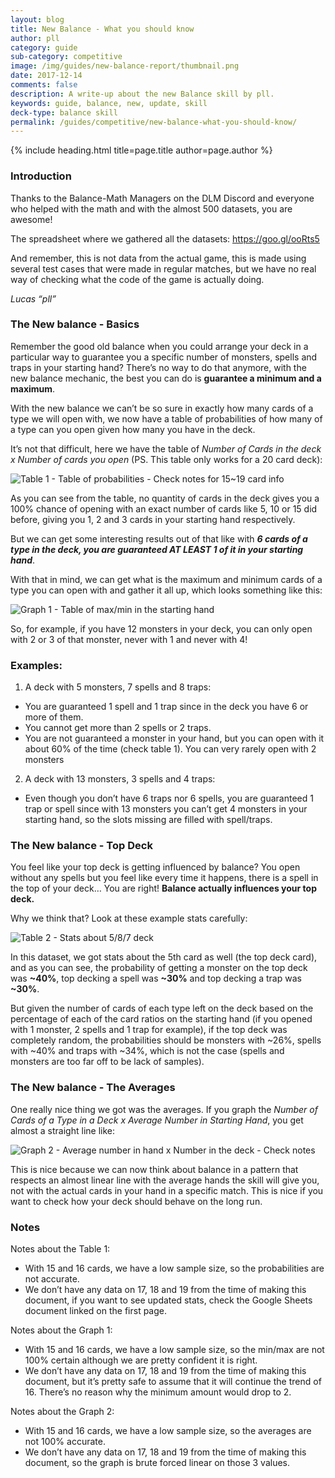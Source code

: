 ```yaml
---
layout: blog
title: New Balance - What you should know
author: pll
category: guide
sub-category: competitive
image: /img/guides/new-balance-report/thumbnail.png
date: 2017-12-14
comments: false
description: A write-up about the new Balance skill by pll.
keywords: guide, balance, new, update, skill
deck-type: balance skill
permalink: /guides/competitive/new-balance-what-you-should-know/
---
```


{% include heading.html title=page.title author=page.author %}

### Introduction

Thanks to the Balance-Math Managers on the DLM Discord and everyone who helped with the math and with the almost 500 datasets, you are awesome!

The spreadsheet where we gathered all the datasets: https://goo.gl/ooRts5

And remember, this is not data from the actual game, this is made using several test cases that were made in regular matches, but we have no real way of checking what the code of the game is actually doing.

*Lucas “pll”*

### The New balance - Basics

Remember the good old balance when you could arrange your deck in a particular way to guarantee you a specific number of monsters, spells and traps in your starting hand? There’s no way to do that anymore, with the new balance mechanic, the best you can do is **guarantee a minimum and a maximum**.

With the new balance we can’t be so sure in exactly how many cards of a type we will open with, we now have a table of probabilities of how many of a type can you open given how many you have in the deck.

It’s not that difficult, here we have the table of *Number of Cards in the deck x Number of cards you open* (PS. This table only works for a 20 card deck):

![Table 1 - Table of probabilities - Check notes for 15~19 card info](http://image.noelshack.com/fichiers/2017/50/4/1513213333-capture-d-ecran-2017-12-14-a-01-55-51.png)

As you can see from the table, no quantity of cards in the deck gives you a 100% chance of opening with an exact number of cards like 5, 10 or 15 did before, giving you 1, 2 and 3 cards in your starting hand respectively.

But we can get some interesting results out of that like with ***6 cards of a type in the deck, you are guaranteed AT LEAST 1 of it in your starting hand***.

With that in mind, we can get what is the maximum and minimum cards of a type you can open with and gather it all up, which looks something like this:

![Graph 1 - Table of max/min in the starting hand](http://image.noelshack.com/fichiers/2017/50/4/1513213333-capture-d-ecran-2017-12-14-a-01-56-14.png)

So, for example, if you have 12 monsters in your deck, you can only open with 2 or 3 of that monster, never with 1 and never with 4!

### Examples:

 1. A deck with 5 monsters, 7 spells and 8 traps:
 
 - You are guaranteed 1 spell and 1 trap since in the deck you have 6 or more of them.
 - You cannot get more than 2 spells or 2 traps.
 - You are not guaranteed a monster in your hand, but you can open with it about 60% of the time (check table 1). You can very rarely open with 2 monsters
 
 2. A deck with 13 monsters, 3 spells and 4 traps:
 
 - Even though you don’t have 6 traps nor 6 spells, you are guaranteed 1 trap or spell since with 13 monsters you can’t get 4 monsters in your starting hand, so the slots missing are filled with spell/traps.
 
### The New balance - Top Deck

You feel like your top deck is getting influenced by balance? You open without any spells but you feel like every time it happens, there is a spell in the top of your deck… You are right! **Balance actually influences your top deck.**

Why we think that? Look at these example stats carefully:

![Table 2 - Stats about 5/8/7 deck](http://image.noelshack.com/fichiers/2017/50/4/1513213334-capture-d-ecran-2017-12-14-a-01-56-45.png)

In this dataset, we got stats about the 5th card as well (the top deck card), and as you can see, the probability of getting a monster on the top deck was **~40%**, top decking a spell was **~30%** and top decking a trap was **~30%**.
	
But given the number of cards of each type left on the deck based on the percentage of each of the card ratios on the starting hand (if you opened with 1 monster, 2 spells and 1 trap for example), if the top deck was completely random, the probabilities should be monsters with ~26%, spells with ~40% and traps with ~34%, which is not the case (spells and monsters are too far off to be lack of samples).

### The New balance - The Averages

One really nice thing we got was the averages. If you graph the *Number of Cards of a Type in a Deck x Average Number in Starting Hand*, you get almost a straight line like:

![Graph 2 - Average number in hand x Number in the deck - Check notes](http://image.noelshack.com/fichiers/2017/50/4/1513213333-capture-d-ecran-2017-12-14-a-01-57-03.png)

This is nice because we can now think about balance in a pattern that respects an almost linear line with the average hands the skill will give you, not with the actual cards in your hand in a specific match. This is nice if you want to check how your deck should behave on the long run.

### Notes

Notes about the Table 1:

 - With 15 and 16 cards, we have a low sample size, so the probabilities are not accurate.
 - We don’t have any data on 17, 18 and 19 from the time of making this document, if you want to see updated stats, check the Google Sheets document linked on the first page.

Notes about the Graph 1:

 - With 15 and 16 cards, we have a low sample size, so the min/max are not 100% certain although we are pretty confident it is right.
 - We don’t have any data on 17, 18 and 19 from the time of making this document, but it’s pretty safe to assume that it will continue the trend of 16. There’s no reason why the minimum amount would drop to 2.

Notes about the Graph 2:

 - With 15 and 16 cards, we have a low sample size, so the averages are not 100% accurate.
 - We don’t have any data on 17, 18 and 19 from the time of making this document, so the graph is brute forced linear on those 3 values.

